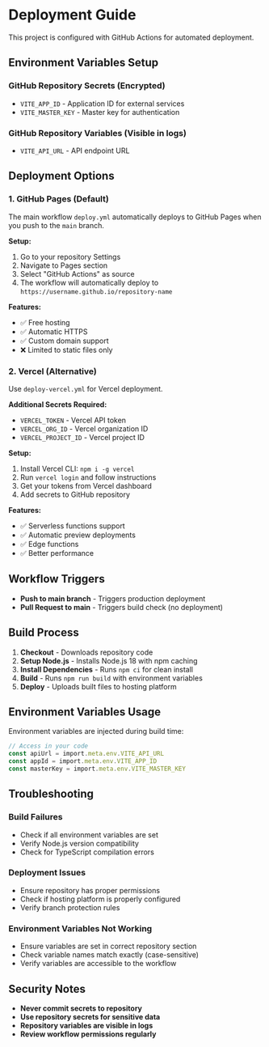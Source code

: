 # Deployment Guide

This project is configured with GitHub Actions for automated deployment.

## Environment Variables Setup

### GitHub Repository Secrets (Encrypted)

- `VITE_APP_ID` - Application ID for external services
- `VITE_MASTER_KEY` - Master key for authentication

### GitHub Repository Variables (Visible in logs)

- `VITE_API_URL` - API endpoint URL

## Deployment Options

### 1. GitHub Pages (Default)

The main workflow `deploy.yml` automatically deploys to GitHub Pages when you push to the `main` branch.

**Setup:**

1. Go to your repository Settings
2. Navigate to Pages section
3. Select "GitHub Actions" as source
4. The workflow will automatically deploy to `https://username.github.io/repository-name`

**Features:**

- ✅ Free hosting
- ✅ Automatic HTTPS
- ✅ Custom domain support
- ❌ Limited to static files only

### 2. Vercel (Alternative)

Use `deploy-vercel.yml` for Vercel deployment.

**Additional Secrets Required:**

- `VERCEL_TOKEN` - Vercel API token
- `VERCEL_ORG_ID` - Vercel organization ID
- `VERCEL_PROJECT_ID` - Vercel project ID

**Setup:**

1. Install Vercel CLI: `npm i -g vercel`
2. Run `vercel login` and follow instructions
3. Get your tokens from Vercel dashboard
4. Add secrets to GitHub repository

**Features:**

- ✅ Serverless functions support
- ✅ Automatic preview deployments
- ✅ Edge functions
- ✅ Better performance

## Workflow Triggers

- **Push to main branch** - Triggers production deployment
- **Pull Request to main** - Triggers build check (no deployment)

## Build Process

1. **Checkout** - Downloads repository code
2. **Setup Node.js** - Installs Node.js 18 with npm caching
3. **Install Dependencies** - Runs `npm ci` for clean install
4. **Build** - Runs `npm run build` with environment variables
5. **Deploy** - Uploads built files to hosting platform

## Environment Variables Usage

Environment variables are injected during build time:

```typescript
// Access in your code
const apiUrl = import.meta.env.VITE_API_URL
const appId = import.meta.env.VITE_APP_ID
const masterKey = import.meta.env.VITE_MASTER_KEY
```

## Troubleshooting

### Build Failures

- Check if all environment variables are set
- Verify Node.js version compatibility
- Check for TypeScript compilation errors

### Deployment Issues

- Ensure repository has proper permissions
- Check if hosting platform is properly configured
- Verify branch protection rules

### Environment Variables Not Working

- Ensure variables are set in correct repository section
- Check variable names match exactly (case-sensitive)
- Verify variables are accessible to the workflow

## Security Notes

- **Never commit secrets to repository**
- **Use repository secrets for sensitive data**
- **Repository variables are visible in logs**
- **Review workflow permissions regularly**
